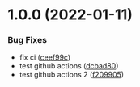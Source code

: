 # 1.0.0 (2022-01-11)


### Bug Fixes

* fix ci ([ceef99c](https://github.com/DCKT/expo-rescript-template/commit/ceef99c0fcb7e80ec3870690c3aec04b7f524179))
* test github actions ([dcbad80](https://github.com/DCKT/expo-rescript-template/commit/dcbad80c85f8e68b922f7228962e36deeee7ffe5))
* test github actions 2 ([f209905](https://github.com/DCKT/expo-rescript-template/commit/f209905c8e879f945aeea42900ae66c086ddf8d4))
